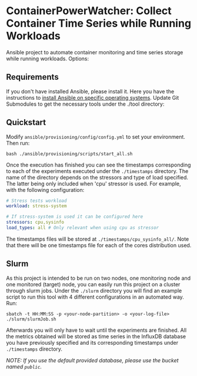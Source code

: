 # ContainerPowerWatcher: Collect Container Time Series while Running Workloads

Ansible project to automate container monitoring and time series storage while running workloads. Options:

## Requirements

If you don't have installed Ansible, please install it. Here you have the instructions to [install Ansible on specific operating systems](https://docs.ansible.com/ansible/latest/installation_guide/installation_distros.html).
Update Git Submodules to get the necessary tools under the ./tool directory:

## Quickstart
Modify `ansible/provisioning/config/config.yml` to set your environment. Then run:

```shell
bash ./ansible/provisioning/scripts/start_all.sh
```

Once the execution has finished you can see the timestamps corresponding to each of the experiments executed under the `./timestamps` directory. The name of the directory depends on the stressors and type of load specified. The latter being only included when 'cpu' stressor is used. For example, with the following configuration:
```yaml
# Stress tests workload
workload: stress-system

# If stress-system is used it can be configured here
stressors: cpu,sysinfo
load_types: all # Only relevant when using cpu as stressor
```
The timestamps files will be stored at `./timestamps/cpu_sysinfo_all/`. Note that there will be one timestamps file for each of the cores distribution used.


## Slurm
As this project is intended to be run on two nodes, one monitoring node and one monitored (target) node, you can easily run this project on a cluster through slurm jobs. Under the `./slurm` directory you will find an example script to run this tool with 4 different configurations in an automated way. Run:

```shell
sbatch -t HH:MM:SS -p <your-node-partition> -o <your-log-file> ./slurm/slurmJob.sh
```

Afterwards you will only have to wait until the experiments are finished. All the metrics obtained will be stored as time series in the InfluxDB database you have previously specified and its corresponding timestamps under `./timestamps` directory. 

*NOTE: If you use the default provided database, please use the bucket named `public`.*

